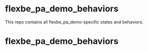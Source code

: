 # flexbe_pa_demo_behaviors
This repo contains all flexbe_pa_demo-specific states and behaviors.
# flexbe_pa_demo_behaviors
